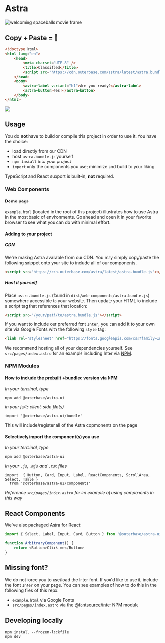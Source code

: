 # Astra

![welcoming spaceballs movie frame](https://static1.moviewebimages.com/wordpress/wp-content/uploads/article/8obJdqaaq4cDIkAFJqnL6NpwmemElk.jpg?q=50&fit=contain&w=1140&h=&dpr=1.5)

## Copy + Paste = 🎉

```html
<!doctype html>
<html lang="en">
    <head>
        <meta charset="UTF-8" />
        <title>Classified</title>
        <script src="https://cdn.outerbase.com/astra/latest/astra.bundle.js"></script>
    </head>
    <body>
        <astra-label variant="h1">Are you ready?</astra-label>
        <astra-button>Yes!</astra-button>
    </body>
</html>
```

![](https://github.com/outerbase/cdn/assets/368767/e2128f14-9fec-4f61-afa5-68265c260ca9)

## Usage

You do **not** have to build or compile this project in order to use it. You have the choice:

-   load directly from our CDN
-   host `astra.bundle.js` yourself
-   `npm install` into your project
-   `import` only the components you use; minimize and build to your liking

TypeScript and React support is built-in, **not** required.

### Web Components

#### Demo page

`example.html` (located in the root of this project) illustrates how to use Astra in the most basic of environments. Go ahead and open it in your favorite browser to see what you can do with minimal effort.

#### Adding to your project

##### CDN

We're making Astra available from our CDN. You may simply copy/paste the following snippet onto your site to include all of our components.

```html
<script src="https://cdn.outerbase.com/astra/latest/astra.bundle.js"></script>
```

##### Host it yourself

Place `astra.bundle.js` (found in `dist/web-components/astra.bundle.js`) somewhere accessible to your website. Then update your HTML to include a script tag that references that location:

```html
<script src="/your/path/to/astra.bundle.js"></script>
```

If you want to include our preferred font `Inter`, you can add it to your own site via Google Fonts with the following `style` tag:

```html
<link rel="stylesheet" href="https://fonts.googleapis.com/css?family=Inter:400,500,600,700&display=swap" />
```

We recommend hosting all of your dependencies yourself. See `src/pages/index.astro` for an example including Inter via [NPM](https://www.npmjs.com).

### NPM Modules

#### How to include the prebuilt +bundled version via NPM

_In your terminal, type_

```
npm add @outerbase/astra-ui
```

_in your js/ts client-side file(s)_

```
import '@outerbase/astra-ui/bundle'
```

This will include/register all of the Astra copmonents on the page

#### Selectively import the component(s) you use

_In your terminal, type_

```
npm add @outerbase/astra-ui
```

_In your `.js`, `.mjs` and `.tsx` files_

```
import  { Button, Card, Input, Label, ReactComponents, ScrollArea, Select, Table }
  from '@outerbase/astra-ui/components'
```

_Reference `src/pages/index.astro` for an example of using components in this way_

## React Components

We've also packaged Astra for React:

```js
import { Select, Label, Input, Card, Button } from '@outerbase/astra-ui/react'

function ArbitraryComponent() {
    return <Button>Click me</Button>
}
```

## Missing font?

We do not force you to use/load the Inter font. If you'd like to use it, include the font `Inter` on your page. You can see examples of how to do this in the following files of this repo:

-   `example.html` via Google Fonts
-   `src/pages/index.astro` via the [@fontsource/inter](https://www.npmjs.com/package/@fontsource/inter) NPM module

## Developing locally

```
npm install --frozen-lockfile
npm dev
```
